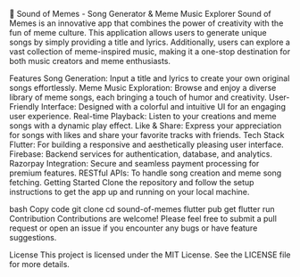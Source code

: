 🎵 Sound of Memes - Song Generator & Meme Music Explorer
Sound of Memes is an innovative app that combines the power of creativity with the fun of meme culture. This application allows users to generate unique songs by simply providing a title and lyrics. Additionally, users can explore a vast collection of meme-inspired music, making it a one-stop destination for both music creators and meme enthusiasts.

Features
Song Generation: Input a title and lyrics to create your own original songs effortlessly.
Meme Music Exploration: Browse and enjoy a diverse library of meme songs, each bringing a touch of humor and creativity.
User-Friendly Interface: Designed with a colorful and intuitive UI for an engaging user experience.
Real-time Playback: Listen to your creations and meme songs with a dynamic play effect.
Like & Share: Express your appreciation for songs with likes and share your favorite tracks with friends.
Tech Stack
Flutter: For building a responsive and aesthetically pleasing user interface.
Firebase: Backend services for authentication, database, and analytics.
Razorpay Integration: Secure and seamless payment processing for premium features.
RESTful APIs: To handle song creation and meme song fetching.
Getting Started
Clone the repository and follow the setup instructions to get the app up and running on your local machine.

bash
Copy code
git clone 
cd sound-of-memes
flutter pub get
flutter run
Contribution
Contributions are welcome! Please feel free to submit a pull request or open an issue if you encounter any bugs or have feature suggestions.

License
This project is licensed under the MIT License. See the LICENSE file for more details.
